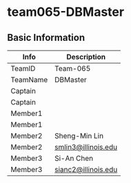 # team065-DBMaster

## Basic Information

|   Info      |        Description     |
| ----------- | ---------------------- |
| TeamID      |        Team-065        |
| TeamName    |        DBMaster        |
| Captain     |                        |
| Captain     |                        |
| Member1     |                        |
| Member1     |                        |
| Member2     |      Sheng-Min Lin     |
| Member2     |  smlin3@illinois.edu   |
| Member3     |        Si-An Chen      |
| Member3     |   sianc2@illinois.edu  |
